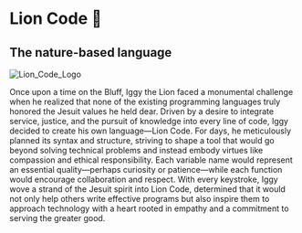 # Lion Code 🦁
## The nature-based language

![Lion_Code_Logo](https://github.com/user-attachments/assets/c6e1007d-831d-41f0-b713-83b9492b8b8b)

Once upon a time on the Bluff, Iggy the Lion faced a monumental challenge when he realized that none of the existing programming languages truly honored the Jesuit values he held dear. Driven by a desire to integrate service, justice, and the pursuit of knowledge into every line of code, Iggy decided to create his own language—Lion Code. For days, he meticulously planned its syntax and structure, striving to shape a tool that would go beyond solving technical problems and instead embody virtues like compassion and ethical responsibility. Each variable name would represent an essential quality—perhaps curiosity or patience—while each function would encourage collaboration and respect. With every keystroke, Iggy wove a strand of the Jesuit spirit into Lion Code, determined that it would not only help others write effective programs but also inspire them to approach technology with a heart rooted in empathy and a commitment to serving the greater good.

